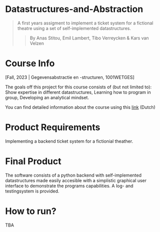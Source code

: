 # Datastructures-and-Abstraction
> A first years assigment to implement a ticket system for a fictional theatre using a set of self-implemented datastructures.
> > By Anas Stitou, Emil Lambert, Tibo Verreycken & Kars van Velzen

# Course Info

[Fall, 2023 | Gegevensabstractie en -structuren, 1001WETGES]

The goals off this project for this course consists of (but not limited to): Show expertise in different datastructures, Learning how to program in group, Developing an analytical mindset.

You can find detailed information about the course using this [link](https://www.uantwerpen.be/nl/studeren/aanbod/alle-opleidingen/informatica-studeren/bachelor/studieprogramma/) (Dutch)

# Product Requirements

Implementing a backend ticket system for a fictionial theather. 

# Final Product

The software consists of a python backend with self-implemented datastructures made easily accesible with a simplistic graphical user interface to demonstrate the programs capabilities. A log- and testingsystem is provided.

# How to run?

TBA
